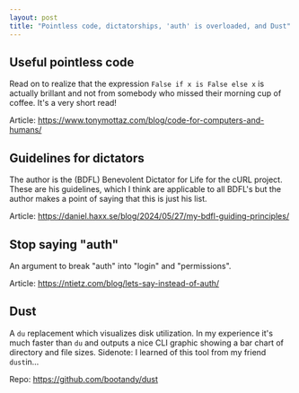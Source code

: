 ```yaml
---
layout: post
title: "Pointless code, dictatorships, 'auth' is overloaded, and Dust"
---
```


## Useful pointless code

Read on to realize that the expression `False if x is False else x` is actually brillant and not from somebody who missed their morning cup of coffee. It's a very short read!

Article: <https://www.tonymottaz.com/blog/code-for-computers-and-humans/>

## Guidelines for dictators

The author is the (BDFL) Benevolent Dictator for Life for the cURL project. These are his guidelines, which I think are applicable to all BDFL's but the author makes a point of saying that this is just his list.

Article: <https://daniel.haxx.se/blog/2024/05/27/my-bdfl-guiding-principles/>

## Stop saying "auth"

An argument to break "auth" into "login" and "permissions".

Article: <https://ntietz.com/blog/lets-say-instead-of-auth/>

## Dust

A `du` replacement which visualizes disk utilization. In my experience it's much faster than `du` and outputs a nice CLI graphic showing a bar chart of directory and file sizes. Sidenote: I learned of this tool from my friend `dust`in...

Repo: <https://github.com/bootandy/dust>
